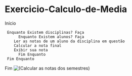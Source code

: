 # Exercicio-Calculo-de-Media

Início

```
 Enquanto Existem disciplinas? Faça
      Enquanto Existem alunos? Faça
	Ler as notas de um aluno da disciplina em questão
	Calcular a nota final
	Exibir sua nota
      Fim Enquanto
 Fim Enquanto    
```

Fim
![(Calcular as notas dos semestres) ](https://user-images.githubusercontent.com/101879797/169834262-1eca549c-00f8-4508-9b2e-b49f29a37109.png)
